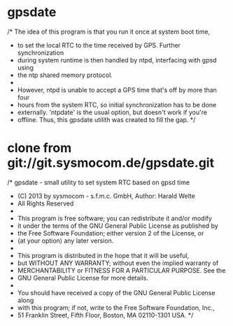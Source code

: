 gpsdate
=======
/* The idea of this program is that you run it once at system boot time,
 * to set the local RTC to the time received by GPS.  Further synchronization
 * during system runtime is then handled by ntpd, interfacing with gpsd using
 * the ntp shared memory protocol.
 *
 * However, ntpd is unable to accept a GPS time that's off by more than four
 * hours from the system RTC, so initial synchronization has to be done
 * externally.  'ntpdate' is the usual option, but doesn't work if you're
 * offline.  Thus, this gpsdate utilith was created to fill the gap.
 */

clone from git://git.sysmocom.de/gpsdate.git
============================================================

/* gpsdate - small utility to set system RTC based on gpsd time 
 * (C) 2013 by sysmocom - s.f.m.c. GmbH, Author: Harald Welte
 * All Rights Reserved
 *
 * This program is free software; you can redistribute it and/or modify
 * it under the terms of the GNU General Public License as published by
 * the Free Software Foundation; either version 2 of the License, or
 * (at your option) any later version.
 *
 * This program is distributed in the hope that it will be useful,
 * but WITHOUT ANY WARRANTY; without even the implied warranty of
 * MERCHANTABILITY or FITNESS FOR A PARTICULAR PURPOSE.  See the
 * GNU General Public License for more details.
 *
 * You should have received a copy of the GNU General Public License along
 * with this program; if not, write to the Free Software Foundation, Inc.,
 * 51 Franklin Street, Fifth Floor, Boston, MA 02110-1301 USA.
 */

